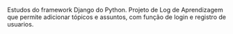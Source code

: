 Estudos do framework Django do Python. Projeto de Log de Aprendizagem que permite adicionar tópicos e assuntos, com função de login e registro de usuarios.
